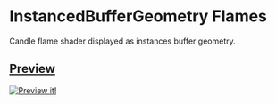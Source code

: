 # InstancedBufferGeometry Flames

Candle flame shader displayed as instances buffer geometry.

## [Preview](http://lab.cheron.works/webgl-flames/)

[![Preview it!](https://github.com/mrgnou/lab/blob/master/src/webgl-flames/preview.jpg)](http://lab.cheron.works/webgl-flames/)